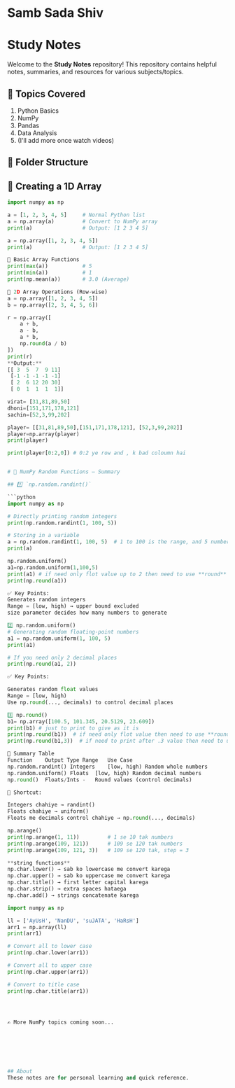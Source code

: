 # Samb Sada Shiv

# Study Notes

Welcome to the **Study Notes** repository! This repository contains helpful notes, summaries, and resources for various subjects/topics.

## 🧠 Topics Covered
1. Python Basics
2. NumPy
3. Pandas
4. Data Analysis
5. (I'll add more once watch videos)

## 📂 Folder Structure

## 📌 Creating a 1D Array

```python
import numpy as np

a = [1, 2, 3, 4, 5]     # Normal Python list
a = np.array(a)         # Convert to NumPy array
print(a)                # Output: [1 2 3 4 5]

a = np.array([1, 2, 3, 4, 5])
print(a)                # Output: [1 2 3 4 5]

🔢 Basic Array Functions
print(max(a))           # 5
print(min(a))           # 1
print(np.mean(a))       # 3.0 (Average)

🧮 2D Array Operations (Row-wise)
a = np.array([1, 2, 3, 4, 5])
b = np.array([2, 3, 4, 5, 6])

r = np.array([
    a + b,
    a - b,
    a * b,
    np.round(a / b)
])
print(r)
**Output:**
[[ 3  5  7  9 11]
 [-1 -1 -1 -1 -1]
 [ 2  6 12 20 30]
 [ 0  1  1  1  1]]

virat= [31,81,89,50]
dhoni=[151,171,178,121]
sachin=[52,3,99,202]

player= [[31,81,89,50],[151,171,178,121], [52,3,99,202]]
player=np.array(player)
print(player)

print(player[0:2,0]) # 0:2 ye row and , k bad coloumn hai 


# 🧠 NumPy Random Functions – Summary

## 1️⃣ `np.random.randint()`

```python
import numpy as np

# Directly printing random integers
print(np.random.randint(1, 100, 5))

# Storing in a variable
a = np.random.randint(1, 100, 5)  # 1 to 100 is the range, and 5 numbers will be generated
print(a)

np.random.uniform()
a1=np.random.uniform(1,100,5)
print(a1) # if need only flot value up to 2 then need to use **round**
print(np.round(a1))

✅ Key Points:
Generates random integers
Range = [low, high) → upper bound excluded
size parameter decides how many numbers to generate

2️⃣ np.random.uniform()
# Generating random floating-point numbers
a1 = np.random.uniform(1, 100, 5)
print(a1)

# If you need only 2 decimal places
print(np.round(a1, 2))

✅ Key Points:

Generates random float values
Range = [low, high)
Use np.round(..., decimals) to control decimal places

3️⃣ np.round()
b1= np.array([100.5, 101.345, 20.5129, 23.609])
print(b1) # just to print to give as it is
print(np.round(b1))  # if need only flot value then need to use **round**
print(np.round(b1,3))  # if need to print after .3 value then need to use **round and after variable,3**

📝 Summary Table
Function	Output Type	Range	Use Case
np.random.randint()	Integers	[low, high)	Random whole numbers
np.random.uniform()	Floats	[low, high)	Random decimal numbers
np.round()	Floats/Ints	-	Round values (control decimals)

🔑 Shortcut:

Integers chahiye → randint()
Floats chahiye → uniform()
Floats me decimals control chahiye → np.round(..., decimals)

np.arange()
print(np.arange(1, 11))         # 1 se 10 tak numbers
print(np.arange(109, 121))      # 109 se 120 tak numbers
print(np.arange(109, 121, 3))   # 109 se 120 tak, step = 3

**string functions**
np.char.lower() → sab ko lowercase me convert karega
np.char.upper() → sab ko uppercase me convert karega
np.char.title() → first letter capital karega
np.char.strip() → extra spaces hataega
np.char.add() → strings concatenate karega

import numpy as np

ll = ['AyUsH', 'NanDU', 'suJATA', 'HaRsH']
arr1 = np.array(ll)
print(arr1)

# Convert all to lower case
print(np.char.lower(arr1))

# Convert all to upper case
print(np.char.upper(arr1))

# Convert to title case
print(np.char.title(arr1))




✍️ More NumPy topics coming soon...







## About
These notes are for personal learning and quick reference.
